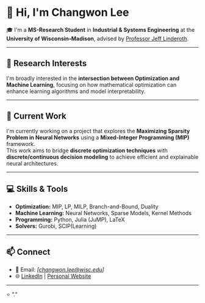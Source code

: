 # 👋 Hi, I'm Changwon Lee

🎓 I'm a **MS-Research Student** in **Industrial & Systems Engineering** at the **University of Wisconsin–Madison**, advised by [Professor Jeff Linderoth](https://jlinderoth.github.io/).

---

## 🧠 Research Interests

I'm broadly interested in the **intersection between Optimization and Machine Learning**, focusing on how mathematical optimization can enhance learning algorithms and model interpretability.

---

## 🔬 Current Work

I'm currently working on a project that explores the **Maximizing Sparsity Problem in Neural Networks** using a **Mixed-Integer Programming (MIP)** framework.  
This work aims to bridge **discrete optimization techniques** with **discrete/continuous decision modeling** to achieve efficient and explainable neural architectures.

---

## 💻 Skills & Tools

- **Optimization:** MIP, LP, MILP, Branch-and-Bound, Duality  
- **Machine Learning:** Neural Networks, Sparse Models, Kernel Methods  
- **Programming:** Python, Julia (JuMP), LaTeX  
- **Solvers:** Gurobi, SCIP(Learning)

---

## 📫 Connect

- 📧 Email: *[changwon.lee@wisc.edu]*  
- 🌐 [LinkedIn](#) | [Personal Website](#)

---

⭐️ *"."*
